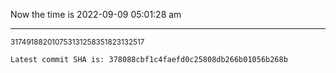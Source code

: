 Now the time is 2022-09-09 05:01:28 am

---

<small>317491882010753131258351823132517</small>

```txt
Latest commit SHA is: 378088cbf1c4faefd0c25808db266b01056b268b
```
